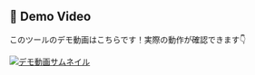 ## 🎥 Demo Video  
このツールのデモ動画はこちらです！実際の動作が確認できます👇  

[![デモ動画サムネイル](https://github.com/satoshiichiban/fix-html-encoding/blob/main/icon/demo-thumbnail.png?raw=true)](https://youtu.be/_v-ae7-HtPo)
